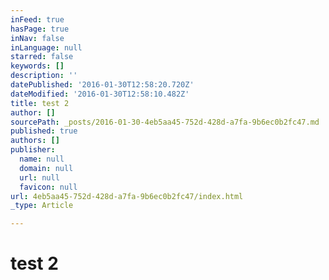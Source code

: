 ```yaml
---
inFeed: true
hasPage: true
inNav: false
inLanguage: null
starred: false
keywords: []
description: ''
datePublished: '2016-01-30T12:58:20.720Z'
dateModified: '2016-01-30T12:58:10.482Z'
title: test 2
author: []
sourcePath: _posts/2016-01-30-4eb5aa45-752d-428d-a7fa-9b6ec0b2fc47.md
published: true
authors: []
publisher:
  name: null
  domain: null
  url: null
  favicon: null
url: 4eb5aa45-752d-428d-a7fa-9b6ec0b2fc47/index.html
_type: Article

---
```

# test 2